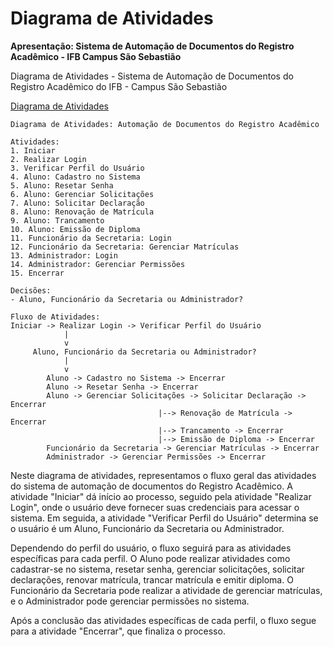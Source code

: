 # Diagrama de Atividades
**Apresentação: Sistema de Automação de Documentos do Registro Acadêmico - IFB Campus São Sebastião**

Diagrama de Atividades - Sistema de Automação de Documentos do Registro Acadêmico do IFB - Campus São Sebastião

[Diagrama de Atividades](#)



```
Diagrama de Atividades: Automação de Documentos do Registro Acadêmico

Atividades:
1. Iniciar
2. Realizar Login
3. Verificar Perfil do Usuário
4. Aluno: Cadastro no Sistema
5. Aluno: Resetar Senha
6. Aluno: Gerenciar Solicitações
7. Aluno: Solicitar Declaração
8. Aluno: Renovação de Matrícula
9. Aluno: Trancamento
10. Aluno: Emissão de Diploma
11. Funcionário da Secretaria: Login
12. Funcionário da Secretaria: Gerenciar Matrículas
13. Administrador: Login
14. Administrador: Gerenciar Permissões
15. Encerrar

Decisões:
- Aluno, Funcionário da Secretaria ou Administrador?

Fluxo de Atividades:
Iniciar -> Realizar Login -> Verificar Perfil do Usuário
            |
            v
     Aluno, Funcionário da Secretaria ou Administrador?
            |
            v
        Aluno -> Cadastro no Sistema -> Encerrar
        Aluno -> Resetar Senha -> Encerrar
        Aluno -> Gerenciar Solicitações -> Solicitar Declaração -> Encerrar
                                 |--> Renovação de Matrícula -> Encerrar
                                 |--> Trancamento -> Encerrar
                                 |--> Emissão de Diploma -> Encerrar
        Funcionário da Secretaria -> Gerenciar Matrículas -> Encerrar
        Administrador -> Gerenciar Permissões -> Encerrar
```

Neste diagrama de atividades, representamos o fluxo geral das atividades do sistema de automação de documentos do Registro Acadêmico. A atividade "Iniciar" dá início ao processo, seguido pela atividade "Realizar Login", onde o usuário deve fornecer suas credenciais para acessar o sistema. Em seguida, a atividade "Verificar Perfil do Usuário" determina se o usuário é um Aluno, Funcionário da Secretaria ou Administrador.

Dependendo do perfil do usuário, o fluxo seguirá para as atividades específicas para cada perfil. O Aluno pode realizar atividades como cadastrar-se no sistema, resetar senha, gerenciar solicitações, solicitar declarações, renovar matrícula, trancar matrícula e emitir diploma. O Funcionário da Secretaria pode realizar a atividade de gerenciar matrículas, e o Administrador pode gerenciar permissões no sistema.

Após a conclusão das atividades específicas de cada perfil, o fluxo segue para a atividade "Encerrar", que finaliza o processo.
